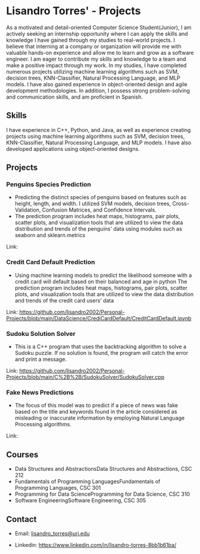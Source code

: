 # Lisandro Torres' - Projects

As a motivated and detail-oriented Computer Science Student(Junior), I am actively seeking an internship opportunity where I can apply the skills and knowledge I have gained through my studies to real-world projects. I believe that interning at a company or organization will provide me with valuable hands-on experience and allow me to learn and grow as a software engineer. I am eager to contribute my skills and knowledge to a team and make a positive impact through my work. In my studies, I have completed numerous projects utilizing machine learning algorithms such as SVM, decision trees, KNN-Classifier, Natural Processing Language, and MLP models. I have also gained experience in object-oriented design and agile development methodologies. In addition, I possess strong problem-solving and communication skills, and am proficient in Spanish.

## Skills

I have experience in C++, Python, and Java, as well as experience creating projects using machine learning algorithms such as SVM, decision trees, KNN-Classifier, Natural Processing Language, and MLP models. I have also developed applications using object-oriented designs.

## Projects

### Penguins Species Prediction
- Predicting the distinct species of penguins based on features such as height, length, and width. I utilized SVM models, decision trees,  Cross-Validation, Confusion Matrices, and Confidence Intervals.
- The prediction program includes heat maps, histograms, pair plots, scatter plots, and visualization tools that are utilized to view the data distribution and trends of the penguins' data using modules such as seaborn and sklearn.metrics

Link: 

### Credit Card Default Prediction
- Using machine learning models to predict the likelihood someone with a credit card will default based on their balanced and age in python
The prediction program includes heat maps, histograms, pair plots, scatter plots, and visualization tools that are utilized to view the data distribution and trends of the credit card users’ data

Link: https://github.com/lisandro2002/Personal-Projects/blob/main/DataScience/CrediCardDefault/CreditCardDefault.ipynb

### Sudoku Solution Solver
- This is a C++ program that uses the backtracking algorithm to solve a Sudoku puzzle. 
If no solution is found, the program will catch the error and print a message.

Link: https://github.com/lisandro2002/Personal-Projects/blob/main/C%2B%2B/SudokuSolver/SudokuSolver.cpp

### Fake News Predictions
- The focus of this model was to predict if a piece of news was fake based on the title and keywords found in the article considered as misleading or inaccurate information by employing Natural Language Processing algorithms.

Link: 

## Courses

- Data Structures and AbstractionsData Structures and Abstractions, CSC 212
- Fundamentals of Programming LanguagesFundamentals of Programming Languages, CSC 301
- Programming for Data ScienceProgramming for Data Science, CSC 310
- Software EngineeringSoftware Engineering, CSC 305

## Contact

- Email: lisandro_torres@uri.edu

- Linkedin: https://www.linkedin.com/in/lisandro-torres-8bb1b61ba/


